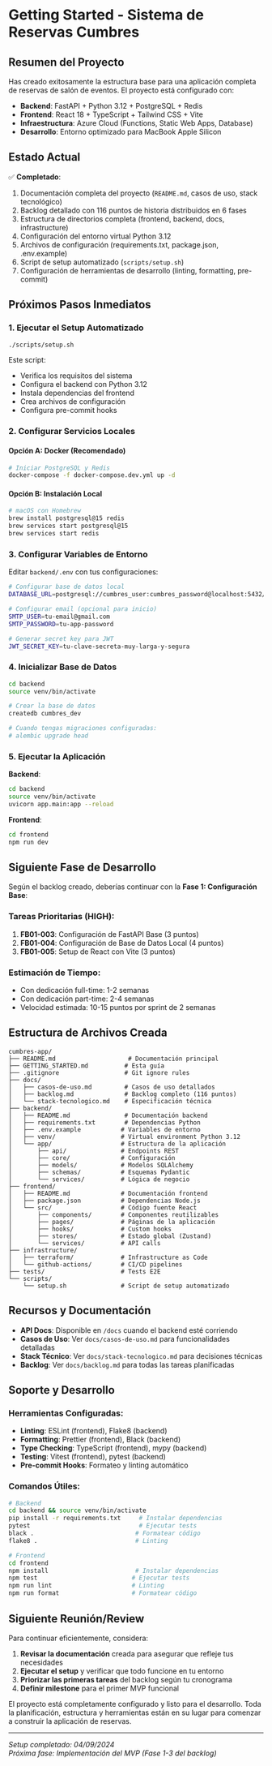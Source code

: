 # Getting Started - Sistema de Reservas Cumbres

## Resumen del Proyecto

Has creado exitosamente la estructura base para una aplicación completa de reservas de salón de eventos. El proyecto está configurado con:

- **Backend**: FastAPI + Python 3.12 + PostgreSQL + Redis
- **Frontend**: React 18 + TypeScript + Tailwind CSS + Vite
- **Infraestructura**: Azure Cloud (Functions, Static Web Apps, Database)
- **Desarrollo**: Entorno optimizado para MacBook Apple Silicon

## Estado Actual

✅ **Completado**:
1. Documentación completa del proyecto (`README.md`, casos de uso, stack tecnológico)
2. Backlog detallado con 116 puntos de historia distribuidos en 6 fases
3. Estructura de directorios completa (frontend, backend, docs, infrastructure)
4. Configuración del entorno virtual Python 3.12
5. Archivos de configuración (requirements.txt, package.json, .env.example)
6. Script de setup automatizado (`scripts/setup.sh`)
7. Configuración de herramientas de desarrollo (linting, formatting, pre-commit)

## Próximos Pasos Inmediatos

### 1. Ejecutar el Setup Automatizado
```bash
./scripts/setup.sh
```

Este script:
- Verifica los requisitos del sistema
- Configura el backend con Python 3.12
- Instala dependencias del frontend
- Crea archivos de configuración
- Configura pre-commit hooks

### 2. Configurar Servicios Locales

#### Opción A: Docker (Recomendado)
```bash
# Iniciar PostgreSQL y Redis
docker-compose -f docker-compose.dev.yml up -d
```

#### Opción B: Instalación Local
```bash
# macOS con Homebrew
brew install postgresql@15 redis
brew services start postgresql@15
brew services start redis
```

### 3. Configurar Variables de Entorno

Editar `backend/.env` con tus configuraciones:
```bash
# Configurar base de datos local
DATABASE_URL=postgresql://cumbres_user:cumbres_password@localhost:5432/cumbres_dev

# Configurar email (opcional para inicio)
SMTP_USER=tu-email@gmail.com
SMTP_PASSWORD=tu-app-password

# Generar secret key para JWT
JWT_SECRET_KEY=tu-clave-secreta-muy-larga-y-segura
```

### 4. Inicializar Base de Datos
```bash
cd backend
source venv/bin/activate

# Crear la base de datos
createdb cumbres_dev

# Cuando tengas migraciones configuradas:
# alembic upgrade head
```

### 5. Ejecutar la Aplicación

**Backend**:
```bash
cd backend
source venv/bin/activate
uvicorn app.main:app --reload
```

**Frontend**:
```bash
cd frontend
npm run dev
```

## Siguiente Fase de Desarrollo

Según el backlog creado, deberías continuar con la **Fase 1: Configuración Base**:

### Tareas Prioritarias (HIGH):
1. **FB01-003**: Configuración de FastAPI Base (3 puntos)
2. **FB01-004**: Configuración de Base de Datos Local (4 puntos) 
3. **FB01-005**: Setup de React con Vite (3 puntos)

### Estimación de Tiempo:
- Con dedicación full-time: 1-2 semanas
- Con dedicación part-time: 2-4 semanas
- Velocidad estimada: 10-15 puntos por sprint de 2 semanas

## Estructura de Archivos Creada

```
cumbres-app/
├── README.md                    # Documentación principal
├── GETTING_STARTED.md          # Esta guía
├── .gitignore                  # Git ignore rules
├── docs/
│   ├── casos-de-uso.md         # Casos de uso detallados
│   ├── backlog.md              # Backlog completo (116 puntos)
│   └── stack-tecnologico.md    # Especificación técnica
├── backend/
│   ├── README.md               # Documentación backend
│   ├── requirements.txt        # Dependencias Python
│   ├── .env.example           # Variables de entorno
│   ├── venv/                  # Virtual environment Python 3.12
│   └── app/                   # Estructura de la aplicación
│       ├── api/               # Endpoints REST
│       ├── core/              # Configuración
│       ├── models/            # Modelos SQLAlchemy
│       ├── schemas/           # Esquemas Pydantic
│       └── services/          # Lógica de negocio
├── frontend/
│   ├── README.md              # Documentación frontend
│   ├── package.json           # Dependencias Node.js
│   └── src/                   # Código fuente React
│       ├── components/        # Componentes reutilizables
│       ├── pages/             # Páginas de la aplicación
│       ├── hooks/             # Custom hooks
│       ├── stores/            # Estado global (Zustand)
│       └── services/          # API calls
├── infrastructure/
│   ├── terraform/             # Infrastructure as Code
│   └── github-actions/        # CI/CD pipelines
├── tests/                     # Tests E2E
└── scripts/
    └── setup.sh               # Script de setup automatizado
```

## Recursos y Documentación

- **API Docs**: Disponible en `/docs` cuando el backend esté corriendo
- **Casos de Uso**: Ver `docs/casos-de-uso.md` para funcionalidades detalladas
- **Stack Técnico**: Ver `docs/stack-tecnologico.md` para decisiones técnicas
- **Backlog**: Ver `docs/backlog.md` para todas las tareas planificadas

## Soporte y Desarrollo

### Herramientas Configuradas:
- **Linting**: ESLint (frontend), Flake8 (backend)
- **Formatting**: Prettier (frontend), Black (backend)
- **Type Checking**: TypeScript (frontend), mypy (backend)
- **Testing**: Vitest (frontend), pytest (backend)
- **Pre-commit Hooks**: Formateo y linting automático

### Comandos Útiles:
```bash
# Backend
cd backend && source venv/bin/activate
pip install -r requirements.txt     # Instalar dependencias
pytest                              # Ejecutar tests
black .                            # Formatear código
flake8 .                           # Linting

# Frontend  
cd frontend
npm install                        # Instalar dependencias
npm test                          # Ejecutar tests
npm run lint                      # Linting
npm run format                    # Formatear código
```

## Siguiente Reunión/Review

Para continuar eficientemente, considera:

1. **Revisar la documentación** creada para asegurar que refleje tus necesidades
2. **Ejecutar el setup** y verificar que todo funcione en tu entorno
3. **Priorizar las primeras tareas** del backlog según tu cronograma
4. **Definir milestone** para el primer MVP funcional

El proyecto está completamente configurado y listo para el desarrollo. Toda la planificación, estructura y herramientas están en su lugar para comenzar a construir la aplicación de reservas.

---

*Setup completado: 04/09/2024*  
*Próxima fase: Implementación del MVP (Fase 1-3 del backlog)*
